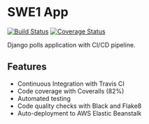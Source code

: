 # SWE1 App

[![Build Status](https://app.travis-ci.com/thetanishrana/swe1-app.svg?branch=main)](https://app.travis-ci.com/thetanishrana/swe1-app)
[![Coverage Status](https://coveralls.io/repos/github/thetanishrana/swe1-app/badge.svg?branch=add-badges)](https://coveralls.io/github/thetanishrana/swe1-app?branch=add-badges)

Django polls application with CI/CD pipeline.

## Features
- Continuous Integration with Travis CI
- Code coverage with Coveralls (82%)
- Automated testing
- Code quality checks with Black and Flake8
- Auto-deployment to AWS Elastic Beanstalk
